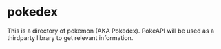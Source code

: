 # pokedex
This is a directory of pokemon (AKA Pokedex). PokeAPI will be used as a thirdparty library to get relevant information.
